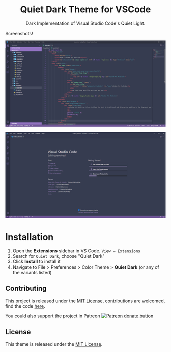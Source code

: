 <div align="center">

# Quiet Dark Theme for VSCode

Dark Implementation of Visual Studio Code's Quiet Light.

</div>

Screenshots!

![Theme Screenshot](images/FirstImage.PNG)

![Theme Screenshot](images/SecondImage.PNG)


# Installation

1. Open the **Extensions** sidebar in VS Code. `View → Extensions`
1. Search for `Quiet Dark`, choose "Quiet Dark"
1. Click **Install** to install it
1. Navigate to File > Preferences > Color Theme > **Quiet Dark** (or any of the variants listed)


## Contributing

This project is released under the [MIT License](https://github.com/JGSangara/Quiet-Dark-Theme-for-VSCode/blob/main/LICENSE), contributions are welcomed, find the code [here](https://github.com/JGSangara/Quiet-Dark-Theme-for-VSCode).

You could also support the project in Patreon <span class="badge-patreon"><a href="https://www.patreon.com/user?u=56917361" title="Donate to this project using Patreon"><img src="https://img.shields.io/badge/patreon-donate-yellow.svg" alt="Patreon donate button" /></a></span>



## License

This theme is released under the [MIT License](https://github.com/JGSangara/Quiet-Dark-Theme-for-VSCode/blob/main/LICENSE).

